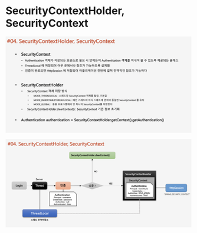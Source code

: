 # SecurityContextHolder, SecurityContext

![](../../../../.gitbook/assets/2020-10-18-4.55.03-1.png)

![](../../../../.gitbook/assets/2020-10-18-4.55.13.png)

